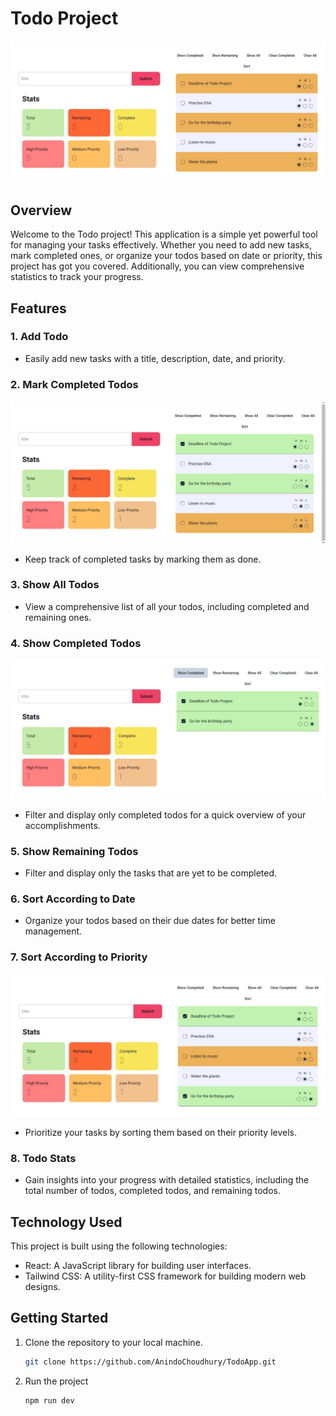# Todo Project

![Todo App Screenshot](./images/WhatsApp%20Image%202024-03-08%20at%2013.08.25_81a50065.jpg)

## Overview

Welcome to the Todo project! This application is a simple yet powerful tool for managing your tasks effectively. Whether you need to add new tasks, mark completed ones, or organize your todos based on date or priority, this project has got you covered. Additionally, you can view comprehensive statistics to track your progress.

## Features

### 1. Add Todo

- Easily add new tasks with a title, description, date, and priority.

### 2. Mark Completed Todos

![Todo App Screenshot](./images/WhatsApp%20Image%202024-03-08%20at%2013.09.09_e9e70eeb.jpg)

- Keep track of completed tasks by marking them as done.

### 3. Show All Todos

- View a comprehensive list of all your todos, including completed and remaining ones.

### 4. Show Completed Todos

![Todo App Screenshot](./images/WhatsApp%20Image%202024-03-08%20at%2013.09.28_11c8e379.jpg)

- Filter and display only completed todos for a quick overview of your accomplishments.

### 5. Show Remaining Todos

- Filter and display only the tasks that are yet to be completed.

### 6. Sort According to Date

- Organize your todos based on their due dates for better time management.

### 7. Sort According to Priority

![Todo App Screenshot](./images/WhatsApp%20Image%202024-03-08%20at%2013.09.49_aa101273.jpg)

- Prioritize your tasks by sorting them based on their priority levels.

### 8. Todo Stats

- Gain insights into your progress with detailed statistics, including the total number of todos, completed todos, and remaining todos.

## Technology Used

This project is built using the following technologies:

- React: A JavaScript library for building user interfaces.
- Tailwind CSS: A utility-first CSS framework for building modern web designs.

## Getting Started

1. Clone the repository to your local machine.
   ```bash
   git clone https://github.com/AnindoChoudhury/TodoApp.git
   ```
2. Run the project
   ```bash
   npm run dev
   ```
